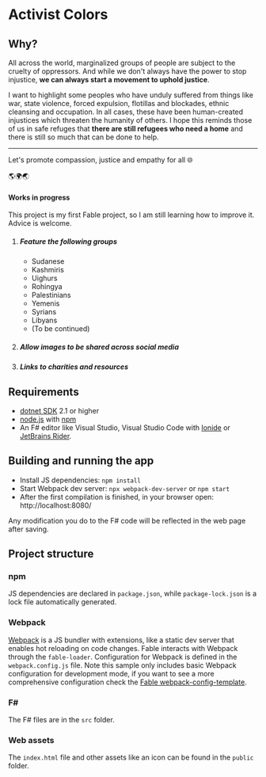 # Activist Colors

## Why?

All across the world, marginalized groups of people are subject to the cruelty of oppressors. And while we don't always have the power to stop injustice, **we can always start a movement to uphold justice**. 

I want to highlight some peoples who have unduly suffered from things like war, state violence, forced expulsion, flotillas and blockades, ethnic cleansing and occupation. In all cases, these have been human-created injustices which threaten the humanity of others. I hope this reminds those of us in safe refuges that **there are still refugees who need a home** and there is still so much that can be done to help.


---

Let's promote compassion, justice and empathy for all 🌐

🌎🌍🌏


#### Works in progress

This project is my first Fable project, so I am still learning how to improve it. Advice is welcome.

1. ##### Feature the following groups
      * Sudanese
      * Kashmiris
      * Uighurs
      * Rohingya
      * Palestinians
      * Yemenis
      * Syrians
      * Libyans
      * (To be continued)
2. ##### Allow images to be shared across social media
3. ##### Links to charities and resources

## Requirements

* [dotnet SDK](https://www.microsoft.com/net/download/core) 2.1 or higher
* [node.js](https://nodejs.org) with [npm](https://www.npmjs.com/)
* An F# editor like Visual Studio, Visual Studio Code with [Ionide](http://ionide.io/) or [JetBrains Rider](https://www.jetbrains.com/rider/).

## Building and running the app

* Install JS dependencies: `npm install`
* Start Webpack dev server: `npx webpack-dev-server` or `npm start`
* After the first compilation is finished, in your browser open: http://localhost:8080/

Any modification you do to the F# code will be reflected in the web page after saving.

## Project structure

### npm

JS dependencies are declared in `package.json`, while `package-lock.json` is a lock file automatically generated.

### Webpack

[Webpack](https://webpack.js.org) is a JS bundler with extensions, like a static dev server that enables hot reloading on code changes. Fable interacts with Webpack through the `fable-loader`. Configuration for Webpack is defined in the `webpack.config.js` file. Note this sample only includes basic Webpack configuration for development mode, if you want to see a more comprehensive configuration check the [Fable webpack-config-template](https://github.com/fable-compiler/webpack-config-template/blob/master/webpack.config.js).

### F#

The F# files are in the `src` folder.

### Web assets

The `index.html` file and other assets like an icon can be found in the `public` folder.
